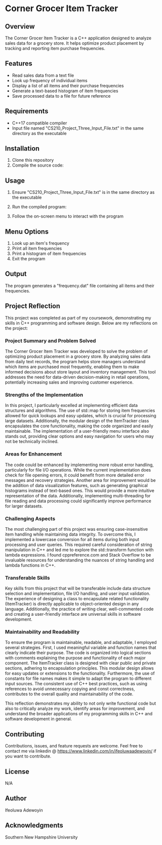 # Corner Grocer Item Tracker

## Overview
The Corner Grocer Item Tracker is a C++ application designed to analyze sales data for a grocery store. It helps optimize product placement by tracking and reporting item purchase frequencies.

## Features
- Read sales data from a text file
- Look up frequency of individual items
- Display a list of all items and their purchase frequencies
- Generate a text-based histogram of item frequencies
- Save processed data to a file for future reference

## Requirements
- C++17 compatible compiler
- Input file named "CS210_Project_Three_Input_File.txt" in the same directory as the executable

## Installation
1. Clone this repository
2. Compile the source code:

## Usage
1. Ensure "CS210_Project_Three_Input_File.txt" is in the same directory as the executable
2. Run the compiled program:

3. Follow the on-screen menu to interact with the program

## Menu Options
1. Look up an item's frequency
2. Print all item frequencies
3. Print a histogram of item frequencies
4. Exit the program

## Output
The program generates a "frequency.dat" file containing all items and their frequencies.



## Project Reflection

This project was completed as part of my coursework, demonstrating my skills in C++ programming and software design. Below are my reflections on the project:

### Project Summary and Problem Solved
The Corner Grocer Item Tracker was developed to solve the problem of optimizing product placement in a grocery store. By analyzing sales data from daily text records, the program helps store managers understand which items are purchased most frequently, enabling them to make informed decisions about store layout and inventory management. This tool addresses the need for data-driven decision-making in retail operations, potentially increasing sales and improving customer experience.

### Strengths of the Implementation
In this project, I particularly excelled at implementing efficient data structures and algorithms. The use of std::map for storing item frequencies allowed for quick lookups and easy updates, which is crucial for processing large datasets. Additionally, the modular design of the ItemTracker class encapsulates the core functionality, making the code organized and easily maintainable. The implementation of a user-friendly menu interface also stands out, providing clear options and easy navigation for users who may not be technically inclined.

### Areas for Enhancement
The code could be enhanced by implementing more robust error handling, particularly for file I/O operations. While the current implementation does check for file opening errors, it could benefit from more detailed error messages and recovery strategies. Another area for improvement would be the addition of data visualization features, such as generating graphical histograms instead of text-based ones. This would provide a more intuitive representation of the data. Additionally, implementing multi-threading for file reading and data processing could significantly improve performance for larger datasets.

### Challenging Aspects
The most challenging part of this project was ensuring case-insensitive item handling while maintaining data integrity. To overcome this, I implemented a lowercase conversion for all items during both input processing and user queries. This required careful consideration of string manipulation in C++ and led me to explore the std::transform function with lambda expressions. I found cppreference.com and Stack Overflow to be invaluable resources for understanding the nuances of string handling and lambda functions in C++.

### Transferable Skills
Key skills from this project that will be transferable include data structure selection and implementation, file I/O handling, and user input validation. The experience of designing a class to encapsulate related functionality (ItemTracker) is directly applicable to object-oriented design in any language. Additionally, the practice of writing clear, well-commented code and creating a user-friendly interface are universal skills in software development.

### Maintainability and Readability
To ensure the program is maintainable, readable, and adaptable, I employed several strategies. First, I used meaningful variable and function names that clearly indicate their purpose. The code is organized into logical sections with comments explaining the purpose and functionality of each major component. The ItemTracker class is designed with clear public and private sections, adhering to encapsulation principles. This modular design allows for easy updates or extensions to the functionality. Furthermore, the use of constants for file names makes it simple to adapt the program to different input sources. The consistent use of C++ best practices, such as using references to avoid unnecessary copying and const correctness, contributes to the overall quality and maintainability of the code.

This reflection demonstrates my ability to not only write functional code but also to critically analyze my work, identify areas for improvement, and understand the broader applications of my programming skills in C++ and software development in general.



## Contributing
Contributions, issues, and feature requests are welcome. Feel free to contact me via linkedin @ https://www.linkedin.com/in/ifeoluwaadewoyin/ if you want to contribute.

## License
N/A

## Author
Ifeoluwa Adewoyin

## Acknowledgments
Southern New Hampshire University
